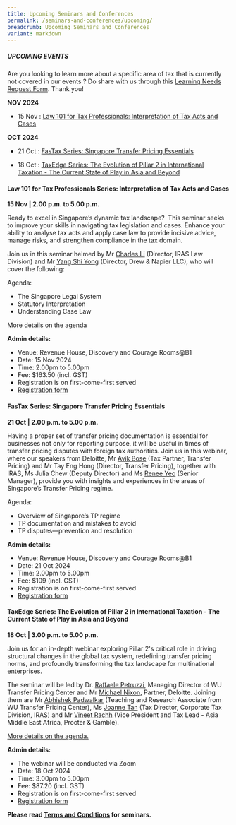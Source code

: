 ```yaml
---
title: Upcoming Seminars and Conferences
permalink: /seminars-and-conferences/upcoming/
breadcrumb: Upcoming Seminars and Conferences
variant: markdown
---
```

##### **UPCOMING EVENTS**
Are you looking to learn more about a specific area of tax that is currently not covered in our events ? 
Do share with us through this [Learning Needs Request Form](https://form.gov.sg/5d2c51283703d80011e52615). Thank you!

**NOV 2024**
* 15 Nov : [Law 101 for Tax Professionals: Interpretation of Tax Acts and Cases](#15nov-ta-id)

**OCT 2024**
* 21 Oct : [FasTax Series: Singapore Transfer Pricing Essentials](#21oct-ta-id)

* 18 Oct : [TaxEdge Series: The Evolution of Pillar 2 in International Taxation -
The Current State of Play in Asia and Beyond](#18oct-ta-id)


<a id="15nov-ta-id"></a>
#### **Law 101 for Tax Professionals Series: Interpretation of Tax Acts and Cases**<br>
**15 Nov | 2.00 p.m. to 5.00 p.m.**

Ready to excel in Singapore’s dynamic tax landscape?&nbsp; This seminar seeks to improve your skills in navigating tax legislation and cases. Enhance your ability to analyse tax acts and apply case law to provide incisive advice, manage risks, and strengthen compliance in the tax domain.

Join us in this seminar helmed by Mr [Charles Li](https://www.linkedin.com/in/charles-l-03884718/) (Director, IRAS Law Division) and Mr [Yang Shi Yong](https://www.linkedin.com/in/shi-yong-yang-ab1b1ab9/) (Director, Drew &amp; Napier LLC), who will cover the following:

Agenda:
* The Singapore Legal System
* Statutory Interpretation
* Understanding Case Law

More details on the agenda

**Admin details:**
*   Venue: Revenue House, Discovery and Courage Rooms@B1
*   Date: 15 Nov 2024
*   Time: 2.00pm to 5.00pm
*   Fee: $163.50 (incl. GST)
*   Registration is on first-come-first served
* [Registration form](https://form.gov.sg/670647f9ed8325a173a3ab61)


<a id="21oct-ta-id"></a>
#### **FasTax Series: Singapore Transfer Pricing Essentials**<br>
**21 Oct | 2.00 p.m. to 5.00 p.m.**

Having a proper set of transfer pricing documentation is essential for businesses not only for reporting purpose, it will be useful in times of transfer pricing disputes with foreign tax authorities. Join us in this webinar, where our speakers from Deloitte, Mr [Avik Bose](https://www.linkedin.com/in/avik-bose-63776014/) (Tax Partner, Transfer Pricing) and Mr Tay Eng Hong (Director, Transfer Pricing), together with IRAS, Ms Julia Chew (Deputy Director) and Ms [Renee Yeo](https://www.linkedin.com/in/reneeyeo/) (Senior Manager), provide you with insights and experiences in the areas of Singapore’s Transfer Pricing regime.

Agenda:

* Overview of Singapore’s TP regime
* TP documentation and mistakes to avoid
* TP disputes—prevention and resolution

**Admin details:**
*   Venue: Revenue House, Discovery and Courage Rooms@B1
*   Date: 21 Oct 2024
*   Time: 2.00pm to 5.00pm
*   Fee: $109 (incl. GST)
*   Registration is on first-come-first served
* [Registration form](https://form.gov.sg/66e96cee92186338ff8eea9b)


<a id="18oct-ta-id"></a>
#### **TaxEdge Series: The Evolution of Pillar 2 in International Taxation - The Current State of Play in Asia and Beyond**<br>
**18 Oct | 3.00 p.m. to 5.00 p.m.**

Join us for an in-depth webinar exploring Pillar 2's critical role in driving structural changes in the global tax system, redefining transfer pricing norms, and profoundly transforming the tax landscape for multinational enterprises.

The seminar will be led by Dr. [Raffaele Petruzzi](https://www.linkedin.com/in/raffaelepetruzzi/), Managing Director of WU Transfer Pricing Center and Mr [Michael Nixon](https://www.linkedin.com/in/michael-nixon-911b05a/), Partner, Deloitte. Joining them are Mr [Abhishek Padwalkar](https://www.linkedin.com/in/abhishek-padwalkar-54a97ab6/) (Teaching and Research Associate from WU Transfer Pricing Center), Ms [Joanne Tan](https://www.linkedin.com/in/joanne-tan-1994a3298/) (Tax Director, Corporate Tax Division, IRAS) and Mr [Vineet Rachh](https://www.linkedin.com/in/vineet-rachh-08037616b/) (Vice President and Tax Lead - Asia Middle East Africa, Procter &amp; Gamble).

[More details on the agenda.](/files/pillar2webinar_18oct24_updated17sep.pdf)

**Admin details:**
*   The webinar will be conducted via Zoom
*   Date: 18 Oct 2024
*   Time: 3.00pm to 5.00pm
*   Fee: $87.20 (incl. GST)
*   Registration is on first-come-first served
* [Registration form](https://form.gov.sg/66e96b40ec1853bdbbb242d0)




**Please read [Terms and Conditions](https://production-iras-tax-academy.netlify.com/executive-tax-programmes/terms-and-conditions/) for seminars.**